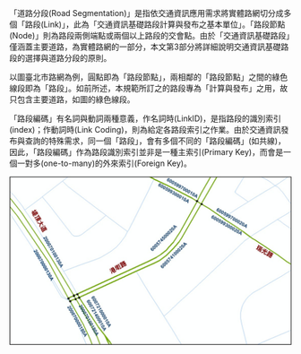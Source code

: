 「道路分段(Road Segmentation)」是指依交通資訊應用需求將實體路網切分成多個「路段(Link)」，此為「交通資訊基礎路段計算與發布之基本單位」。「路段節點(Node)」則為路段兩側端點或兩個以上路段的交會點。由於「交通資訊基礎路段」僅涵蓋主要道路，為實體路網的一部分，本文第3部分將詳細說明交通資訊基礎路段的選擇與道路分段的原則。

以圖臺北市路網為例，圓點即為「路段節點」，兩相鄰的「路段節點」之間的綠色線段即為「路段」。如前所述，本規範所訂之的路段專為「計算與發布」之用，故只包含主要道路，如圖的綠色線段。

「路段編碼」有名詞與動詞兩種意義，作名詞時(LinkID)，是指路段的識別索引(index)；作動詞時(Link Coding)，則為給定各路段索引之作業。由於交通資訊發布與查詢的特殊需求，同一個「路段」，會有多個不同的「路段編碼」(如共線)，因此，「路段編碼」作為路段識別索引並非是一種主索引(Primary Key)，而會是一個一對多(one-to-many)的外來索引(Foreign Key)。

![Alt text](001.jpg)
